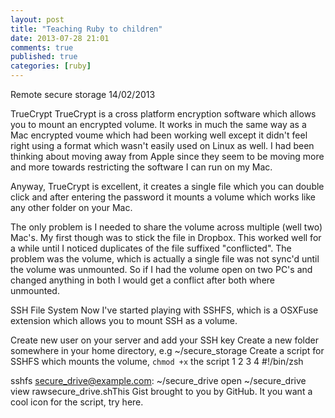 ```yaml
---
layout: post
title: "Teaching Ruby to children"
date: 2013-07-28 21:01
comments: true
published: true
categories: [ruby]
---
```


Remote secure storage
14/02/2013

TrueCrypt
TrueCrypt is a cross platform encryption software which allows you to mount an encrypted volume. It works in much the same way as a Mac encrypted voume which had been working well except it didn't feel right using a format which wasn't easily used on Linux as well. I had been thinking about moving away from Apple since they seem to be moving more and more towards restricting the software I can run on my Mac.

Anyway, TrueCrypt is excellent, it creates a single file which you can double click and after entering the password it mounts a volume which works like any other folder on your Mac.

The only problem is I needed to share the volume across multiple (well two) Mac's. My first though was to stick the file in Dropbox. This worked well for a while until I noticed duplicates of the file suffixed "conflicted". The problem was the volume, which is actually a single file was not sync'd until the volume was unmounted. So if I had the volume open on two PC's and changed anything in both I would get a conflict after both where unmounted.

SSH File System
Now I've started playing with SSHFS, which is a OSXFuse extension which allows you to mount SSH as a volume.

Create new user on your server and add your SSH key
Create a new folder somewhere in your home directory, e.g ~/secure_storage
Create a script for SSHFS which mounts the volume, `chmod +x` the script
1
2
3
4
#!/bin/zsh
 
sshfs secure_drive@example.com: ~/secure_drive
open ~/secure_drive
view rawsecure_drive.shThis Gist brought to you by GitHub.
It you want a cool icon for the script, try here.
